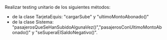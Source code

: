 Realizar testing unitario de los siguientes métodos:
- de la clase TarjetaEquis: "cargarSube" y "ultimoMontoAbonado()"
- de la clase Sistema: "pasajerosQueSeHanSubidoAlgunaVez()","pasajerosConUltimoMontoAbonado()" y "seSuperaElSaldoNegativo()".
